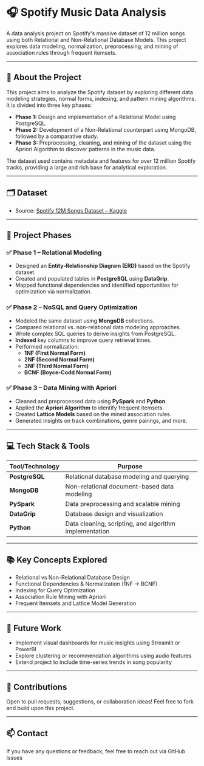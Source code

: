 # 🎧 Spotify Music Data Analysis

A data analysis project on Spotify's massive dataset of 12 million songs using both Relational and Non-Relational Database Models. This project explores data modeling, normalization, preprocessing, and mining of association rules through frequent itemsets.

---

## 📌 About the Project

This project aims to analyze the Spotify dataset by exploring different data modeling strategies, normal forms, indexing, and pattern mining algorithms. It is divided into three key phases:

- **Phase 1:** Design and implementation of a Relational Model using PostgreSQL.
- **Phase 2:** Development of a Non-Relational counterpart using MongoDB, followed by a comparative study.
- **Phase 3:** Preprocessing, cleaning, and mining of the dataset using the Apriori Algorithm to discover patterns in the music data.

The dataset used contains metadata and features for over 12 million Spotify tracks, providing a large and rich base for analytical exploration.

---

## 🗂️ Dataset

- Source: [Spotify 12M Songs Dataset – Kaggle](https://www.kaggle.com/datasets/rodolfofigueroa/spotify-12m-songs)

---

## 🚀 Project Phases

### ✅ Phase 1 – Relational Modeling

- Designed an **Entity-Relationship Diagram (ERD)** based on the Spotify dataset.
- Created and populated tables in **PostgreSQL** using **DataGrip**.
- Mapped functional dependencies and identified opportunities for optimization via normalization.

### ✅ Phase 2 – NoSQL and Query Optimization

- Modeled the same dataset using **MongoDB** collections.
- Compared relational vs. non-relational data modeling approaches.
- Wrote complex SQL queries to derive insights from PostgreSQL.
- **Indexed** key columns to improve query retrieval times.
- Performed normalization:
  - **1NF (First Normal Form)**
  - **2NF (Second Normal Form)**
  - **3NF (Third Normal Form)**
  - **BCNF (Boyce-Codd Normal Form)**

### ✅ Phase 3 – Data Mining with Apriori

- Cleaned and preprocessed data using **PySpark** and **Python**.
- Applied the **Apriori Algorithm** to identify frequent itemsets.
- Created **Lattice Models** based on the mined association rules.
- Generated insights on track combinations, genre pairings, and more.

---

## 💻 Tech Stack & Tools

| Tool/Technology | Purpose |
|------------------|---------|
| **PostgreSQL**   | Relational database modeling and querying |
| **MongoDB**      | Non-relational document-based data modeling |
| **PySpark**      | Data preprocessing and scalable mining |
| **DataGrip**     | Database design and visualization |
| **Python**       | Data cleaning, scripting, and algorithm implementation |

---

## 📚 Key Concepts Explored

- Relational vs Non-Relational Database Design
- Functional Dependencies & Normalization (1NF → BCNF)
- Indexing for Query Optimization
- Association Rule Mining with Apriori
- Frequent Itemsets and Lattice Model Generation

---

## 🧠 Future Work

- Implement visual dashboards for music insights using Streamlit or PowerBI
- Explore clustering or recommendation algorithms using audio features
- Extend project to include time-series trends in song popularity

---

## 🤝 Contributions

Open to pull requests, suggestions, or collaboration ideas! Feel free to fork and build upon this project.

---

## 📫 Contact

If you have any questions or feedback, feel free to reach out via GitHub Issues

